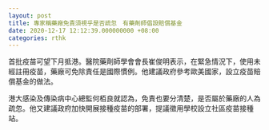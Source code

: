 ```yaml
---
layout: post
title: 專家稱藥廠免責須視乎是否疏忽　有藥劑師倡設賠償基金
date: 2020-12-17 12:12:39.000000000 +08:00
categories: rthk
---
```


首批疫苗可望下月抵港。醫院藥劑師學會會長崔俊明表示，在緊急情況下，使用未經註冊疫苗，藥廠可免除責任是國際慣例。他建議政府參考歐美國家，設立疫苗賠償基金的做法。

港大感染及傳染病中心總監何栢良就認為，免責也要分清楚，是否屬於藥廠的人為疏忽。他又建議政府加快開展接種疫苗的部署，提議徵用學校設立社區疫苗接種站。
